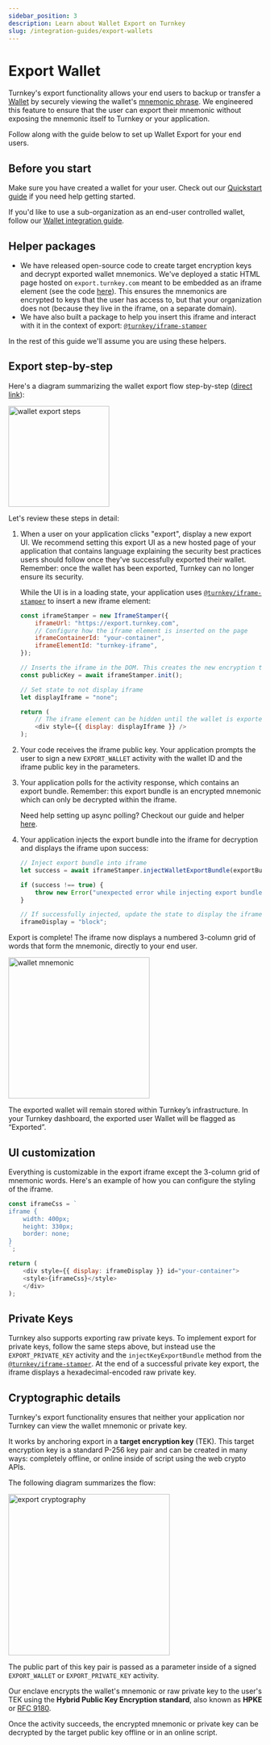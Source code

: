 ```yaml
---
sidebar_position: 3
description: Learn about Wallet Export on Turnkey
slug: /integration-guides/export-wallets
---
```

# Export Wallet

Turnkey's export functionality allows your end users to backup or transfer a [Wallet](../getting-started/Wallets.md) by securely viewing the wallet's [mnemonic phrase](https://learnmeabitcoin.com/technical/mnemonic). We engineered this feature to ensure that the user can export their mnemonic without exposing the mnemonic itself to Turnkey or your application.

Follow along with the guide below to set up Wallet Export for your end users.

## Before you start
Make sure you have created a wallet for your user. Check out our [Quickstart guide](../getting-started/Quickstart.md) if you need help getting started.  

 
If you'd like to use a sub-organization as an end-user controlled wallet, follow our [Wallet integration guide](./sub-organizations-as-wallets.md).


## Helper packages

* We have released open-source code to create target encryption keys and decrypt exported wallet mnemonics. We've deployed a static HTML page hosted on `export.turnkey.com` meant to be embedded as an iframe element (see the code [here](https://github.com/tkhq/frames)). This ensures the mnemonics are encrypted to keys that the user has access to, but that your organization does not (because they live in the iframe, on a separate domain).
* We have also built a package to help you insert this iframe and interact with it in the context of export: [`@turnkey/iframe-stamper`](https://www.npmjs.com/package/@turnkey/iframe-stamper)

In the rest of this guide we'll assume you are using these helpers.

## Export step-by-step

Here's a diagram summarizing the wallet export flow step-by-step ([direct link](/img/wallet_export_steps.png)):

<p style={{ textAlign: "center" }}>
    <img src="/img/wallet_export_steps.png" alt="wallet export steps" height="200" />
</p>

Let's review these steps in detail:

1. When a user on your application clicks "export", display a new export UI. We recommend setting this export UI as a new hosted page of your application that contains language explaining the security best practices users should follow once they've successfully exported their wallet. Remember: once the wallet has been exported, Turnkey can no longer ensure its security.

    While the UI is in a loading state, your application uses [`@turnkey/iframe-stamper`](https://www.npmjs.com/package/@turnkey/iframe-stamper) to insert a new iframe element:
    ```js
    const iframeStamper = new IframeStamper({
        iframeUrl: "https://export.turnkey.com",
        // Configure how the iframe element is inserted on the page
        iframeContainerId: "your-container",
        iframeElementId: "turnkey-iframe",
    });

    // Inserts the iframe in the DOM. This creates the new encryption target key
    const publicKey = await iframeStamper.init();

    // Set state to not display iframe
    let displayIframe = "none";

    return (
        // The iframe element can be hidden until the wallet is exported
        <div style={{ display: displayIframe }} />
    );
    ```
2. Your code receives the iframe public key. Your application prompts the user to sign a new `EXPORT_WALLET` activity with the wallet ID and the iframe public key in the parameters.
3. Your application polls for the activity response, which contains an export bundle. Remember: this export bundle is an encrypted mnemonic which can only be decrypted within the iframe.

    Need help setting up async polling? Checkout our guide and helper [here](https://github.com/tkhq/sdk/tree/main/packages/http#withasyncpolling-helper).
4. Your application injects the export bundle into the iframe for decryption and displays the iframe upon success:
    ```js
    // Inject export bundle into iframe
    let success = await iframeStamper.injectWalletExportBundle(exportBundle);

    if (success !== true) {
        throw new Error("unexpected error while injecting export bundle");
    }

    // If successfully injected, update the state to display the iframe
    iframeDisplay = "block";
    ```

Export is complete! The iframe now displays a numbered 3-column grid of words that form the mnemonic, directly to your end user.

<p style={{ textAlign: "center" }}>
    <img src="/img/wallet_export_mnemonic.png" alt="wallet mnemonic" height="280" />
</p>

The exported wallet will remain stored within Turnkey’s infrastructure. In your Turnkey dashboard, the exported user Wallet will be flagged as “Exported”.  

## UI customization

Everything is customizable in the export iframe except the 3-column grid of mnemonic words. Here's an example of how you can configure the styling of the iframe.
```js
const iframeCss = `
iframe {
    width: 400px;
    height: 330px;
    border: none;
}
`;

return (
    <div style={{ display: iframeDisplay }} id="your-container">
    <style>{iframeCss}</style>
    </div>
);
```

## Private Keys

Turnkey also supports exporting raw private keys. To implement export for private keys, follow the same steps above, but instead use the `EXPORT_PRIVATE_KEY` activity and the `injectKeyExportBundle` method from the [`@turnkey/iframe-stamper`](https://www.npmjs.com/package/@turnkey/iframe-stamper). At the end of a successful private key export, the iframe displays a hexadecimal-encoded raw private key.


## Cryptographic details

Turnkey's export functionality ensures that neither your application nor Turnkey can view the wallet mnemonic or private key.

It works by anchoring export in a **target encryption key** (TEK). This target encryption key is a standard P-256 key pair and can be created in many ways: completely offline, or online inside of script using the web crypto APIs.

 The following diagram summarizes the flow:

<p style={{ textAlign: "center" }}>
    <img src="/img/wallet_export_cryptography.png" alt="export cryptography" height="320" />
</p>

The public part of this key pair is passed as a parameter inside of a signed `EXPORT_WALLET` or `EXPORT_PRIVATE_KEY` activity.

Our enclave encrypts the wallet's mnemonic or raw private key to the user's TEK using the **Hybrid Public Key Encryption standard**, also known as **HPKE** or [RFC 9180](https://datatracker.ietf.org/doc/rfc9180/).

Once the activity succeeds, the encrypted mnemonic or private key can be decrypted by the target public key offline or in an online script.
